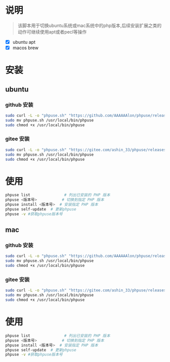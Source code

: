 # 说明

> 该脚本用于切换ubuntu系统或mac系统中的php版本,后续安装扩展之类的动作可继续使用apt或者pecl等操作
 
- [x] ubuntu apt
- [x] macos brew

# 安装

## ubuntu

### github 安装

```bash
sudo curl -L -o "phpuse.sh" "https://github.com/AAAAAAlon/phpuse/releases/latest/download/ubuntu-phpuse.sh"
sudo mv phpuse.sh /usr/local/bin/phpuse
sudo chmod +x /usr/local/bin/phpuse
```

### gitee 安装

```bash
sudo curl -L -o "phpuse.sh" "https://gitee.com/ashin_33/phpuse/releases/download/latest/ubuntu-phpuse.sh"
sudo mv phpuse.sh /usr/local/bin/phpuse
sudo chmod +x /usr/local/bin/phpuse
```

# 使用

```bash
phpuse list               # 列出已安装的 PHP 版本
phpuse <版本号>           # 切换到指定 PHP 版本
phpuse install <版本号>  # 安装指定 PHP 版本
phpuse self-update  # 更新phpuse
phpuse -v #获取phpuse版本号
```

## mac

### github 安装

```bash
sudo curl -L -o "phpuse.sh" "https://github.com/AAAAAAlon/phpuse/releases/latest/download/macos-phpuse.sh"
sudo mv phpuse.sh /usr/local/bin/phpuse
sudo chmod +x /usr/local/bin/phpuse
```

### gitee 安装

```bash
sudo curl -L -o "phpuse.sh" "https://gitee.com/ashin_33/phpuse/releases/download/latest/macos-phpuse.sh"
sudo mv phpuse.sh /usr/local/bin/phpuse
sudo chmod +x /usr/local/bin/phpuse
```

# 使用

```bash
phpuse list               # 列出已安装的 PHP 版本
phpuse <版本号>           # 切换到指定 PHP 版本
phpuse install <版本号>  # 安装指定 PHP 版本
phpuse self-update  # 更新phpuse
phpuse -v #获取phpuse版本号
```
